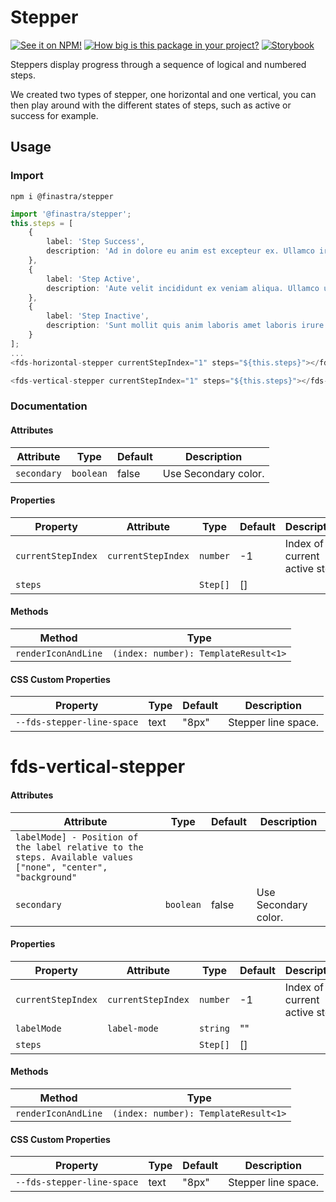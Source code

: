 # Stepper

[![See it on NPM!](https://img.shields.io/npm/v/@finastra/stepper?style=for-the-badge)](https://www.npmjs.com/package/@finastra/stepper)
[![How big is this package in your project?](https://img.shields.io/bundlephobia/minzip/@finastra/stepper?style=for-the-badge)](https://bundlephobia.com/result?p=@finastra/stepper')
[![Storybook](https://shields.io/badge/-Play%20with%20this%20web%20component-2a0481?logo=storybook&style=for-the-badge)](https://finastra.github.io/finastra-design-system/?path=/story/forms-stepper-horizontal--default)


Steppers display progress through a sequence of logical and numbered steps.

We created two types of stepper, one horizontal and one vertical, you can then play around with the different states of steps, such as active or success for example.

## Usage

### Import

```
npm i @finastra/stepper
```

```ts
import '@finastra/stepper';
this.steps = [
    {
        label: 'Step Success',
        description: 'Ad in dolore eu anim est excepteur ex. Ullamco irure voluptate laboris cupidatat non excepteur minim nulla dolor. '
    },
    {
        label: 'Step Active',
        description: 'Aute velit incididunt ex veniam aliqua. Ullamco ullamco reprehenderit laborum aliquip dolor. Do elit sint ullamco .'
    },
    {
        label: 'Step Inactive',
        description: 'Sunt mollit quis anim laboris amet laboris irure magna. Fugiat ullamco ea qui consequat laborum. '
    }
];
...
<fds-horizontal-stepper currentStepIndex="1" steps="${this.steps}"></fds-horizontal-stepper>

<fds-vertical-stepper currentStepIndex="1" steps="${this.steps}"></fds-vertical-stepper>
```


### Documentation
<!-- DOC -->
#### Attributes

| Attribute   | Type      | Default | Description          |
|-------------|-----------|---------|----------------------|
| `secondary` | `boolean` | false   | Use Secondary color. |

#### Properties

| Property           | Attribute          | Type     | Default | Description                   |
|--------------------|--------------------|----------|---------|-------------------------------|
| `currentStepIndex` | `currentStepIndex` | `number` | -1      | Index of current active step. |
| `steps`            |                    | `Step[]` | []      |                               |

#### Methods

| Method              | Type                                 |
|---------------------|--------------------------------------|
| `renderIconAndLine` | `(index: number): TemplateResult<1>` |

#### CSS Custom Properties

| Property                   | Type | Default | Description         |
|----------------------------|------|---------|---------------------|
| `--fds-stepper-line-space` | text | "8px"   | Stepper line space. |


# fds-vertical-stepper

#### Attributes

| Attribute                                        | Type      | Default | Description          |
|--------------------------------------------------|-----------|---------|----------------------|
| `labelMode] - Position of the label relative to the steps. Available values ["none", "center", "background"` |           |         |                      |
| `secondary`                                      | `boolean` | false   | Use Secondary color. |

#### Properties

| Property           | Attribute          | Type     | Default | Description                   |
|--------------------|--------------------|----------|---------|-------------------------------|
| `currentStepIndex` | `currentStepIndex` | `number` | -1      | Index of current active step. |
| `labelMode`        | `label-mode`       | `string` | ""      |                               |
| `steps`            |                    | `Step[]` | []      |                               |

#### Methods

| Method              | Type                                 |
|---------------------|--------------------------------------|
| `renderIconAndLine` | `(index: number): TemplateResult<1>` |

#### CSS Custom Properties

| Property                   | Type | Default | Description         |
|----------------------------|------|---------|---------------------|
| `--fds-stepper-line-space` | text | "8px"   | Stepper line space. |
<!-- /DOC -->